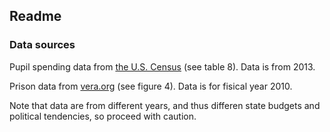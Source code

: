 ## Readme

### Data sources

Pupil spending data from [the U.S. Census](https://www.census.gov/content/dam/Census/library/publications/2015/econ/g13-aspef.pdf) (see table 8).  Data is from 2013.

Prison data from [vera.org](http://www.vera.org/sites/default/files/resources/downloads/price-of-prisons-updated-version-021914.pdf) (see figure 4). Data is for fisical year 2010.  

Note that data are from different years, and thus differen state budgets and political tendencies, so proceed with caution. 